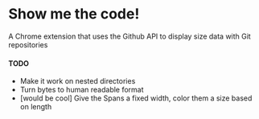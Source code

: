 # Show me the code!

A Chrome extension that uses the Github API to display size data with Git
repositories

#### TODO

* Make it work on nested directories
* Turn bytes to human readable format
* [would be cool] Give the Spans a fixed width, color them a size based on length
